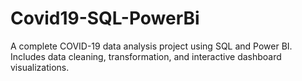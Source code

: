 # Covid19-SQL-PowerBi
A complete COVID-19 data analysis project using SQL and Power BI. Includes data cleaning, transformation, and interactive dashboard visualizations.
